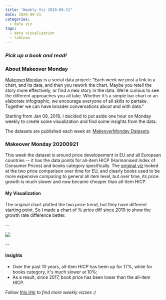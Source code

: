 ```yaml
---
title: "Weekly Viz 2020-09-21"
date: 2020-09-21
categories:
  - data viz
tags:
  - data visualization
  - tableau
---
```


### *Pick up a book and read!*


### About Makeover Monday

[MakeoverMonday](http://www.makeovermonday.co.uk/) is a social data project:
"Each week we post a link to a chart, and its data, and then you rework the chart.
Maybe you retell the story more effectively, or find a new story in the data.
We’re curious to see the different approaches you all take. Whether it’s a simple bar chart or an elaborate infographic, we encourage everyone of all skills to partake.
Together we can have broader conversations about and with data."

Starting from Jan 08, 2018, I decided to put aside one hour on Monday weekly to create some visualization and find some insights from the data.

The datasets are published each week at: [MakeoverMonday Datasets](http://www.makeovermonday.co.uk/data/).

### Makeover Monday 20200921

This week the dataset is around price developement in EU and all European countries -- it has the data points for all-item HICP (Harmonised Index of Consumer Prices) and books category specifically. The [original viz](https://ec.europa.eu/eurostat/en/web/products-eurostat-news/-/EDN-20200422-1) looked at the two price comparison over time for EU, and clearly books used to be more expensive comparing to general all item level, but over time, its price growth is much slower and now became cheaper than all-item HICP.  

#### My Visualization

The original chart plotted the two price trend, but they have different starting point. So I made a chart of % price diff since 2019 to show the growth rate difference better.  

--  
<div class='tableauPlaceholder' id='viz1600756366163' style='position: relative'>
<noscript><a href='#'>
  <img alt=' ' src='https:&#47;&#47;public.tableau.com&#47;static&#47;images&#47;Ma&#47;MakeOverMonday2020921EUPriceDevelopmentAllvsBooks&#47;EUPriceDevelopment&#47;1_rss.png' style='border: none' />
</a></noscript>
<object class='tableauViz'  style='display:none;'>
  <param name='host_url' value='https%3A%2F%2Fpublic.tableau.com%2F' />
  <param name='embed_code_version' value='3' />
  <param name='site_root' value='' />
  <param name='name' value='MakeOverMonday2020921EUPriceDevelopmentAllvsBooks&#47;EUPriceDevelopment' />
  <param name='tabs' value='no' />
  <param name='toolbar' value='yes' />
  <param name='static_image' value='https:&#47;&#47;public.tableau.com&#47;static&#47;images&#47;Ma&#47;MakeOverMonday2020921EUPriceDevelopmentAllvsBooks&#47;EUPriceDevelopment&#47;1.png' />
  <param name='animate_transition' value='yes' />
  <param name='display_static_image' value='yes' />
  <param name='display_spinner' value='yes' />
  <param name='display_overlay' value='yes' />
  <param name='display_count' value='yes' />
  <param name='language' value='en' />
</object></div>           
<script type='text/javascript'>       
  var divElement = document.getElementById('viz1600756366163');        
  var vizElement = divElement.getElementsByTagName('object')[0];                
  if ( divElement.offsetWidth > 800 ) { vizElement.style.width='800px';vizElement.style.height='627px';} else if ( divElement.offsetWidth > 500 ) { vizElement.style.width='800px';vizElement.style.height='627px';} else { vizElement.style.width='100%';vizElement.style.height='727px';}      
  var scriptElement = document.createElement('script');                  
  scriptElement.src = 'https://public.tableau.com/javascripts/api/viz_v1.js';      
  vizElement.parentNode.insertBefore(scriptElement, vizElement);             
</script>
  
  
--  

#### Insights
* Over the past 10 years, all-item HICP has been up for 17%, while for books category, it's much slower at 10%;  
* As a result, since 2017, book price has been lower than the all-item HICP.  


*Follow [this link](https://yudong-94.github.io/personal-website/project/MakeOverMonday2020/) to find more weekly vizzes :)*